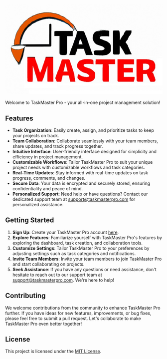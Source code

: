 
![Task Master Logo](https://github.com/jadvani/TaskMasterPro/blob/main/logo.jpg)

Welcome to TaskMaster Pro - your all-in-one project management solution!

## Features

- **Task Organization**: Easily create, assign, and prioritize tasks to keep your projects on track.
- **Team Collaboration**: Collaborate seamlessly with your team members, share updates, and track progress together.
- **Intuitive Interface**: User-friendly interface designed for simplicity and efficiency in project management.
- **Customizable Workflows**: Tailor TaskMaster Pro to suit your unique project needs with customizable workflows and task categories.
- **Real-Time Updates**: Stay informed with real-time updates on task progress, comments, and changes.
- **Secure Data**: Your data is encrypted and securely stored, ensuring confidentiality and peace of mind.
- **Personalized Support**: Need help or have questions? Contact our dedicated support team at [support@taskmasterpro.com](mailto:support@taskmasterpro.com) for personalized assistance.

## Getting Started

1. **Sign Up**: Create your TaskMaster Pro account [here](https://taskmasterpro.com/signup).
2. **Explore Features**: Familiarize yourself with TaskMaster Pro's features by exploring the dashboard, task creation, and collaboration tools.
3. **Customize Settings**: Tailor TaskMaster Pro to your preferences by adjusting settings such as task categories and notifications.
4. **Invite Team Members**: Invite your team members to join TaskMaster Pro and start collaborating on projects.
5. **Seek Assistance**: If you have any questions or need assistance, don't hesitate to reach out to our support team at [support@taskmasterpro.com](mailto:support@taskmasterpro.com). We're here to help!

## Contributing

We welcome contributions from the community to enhance TaskMaster Pro further. If you have ideas for new features, improvements, or bug fixes, please feel free to submit a pull request. Let's collaborate to make TaskMaster Pro even better together!

## License

This project is licensed under the [MIT License](https://opensource.org/license/mit/).
